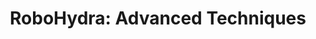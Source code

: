---
title: 'RoboHydra: Advanced Techniques'
authors:
- esteban-velazquez
tags:
- TAG
- layout: article
---
